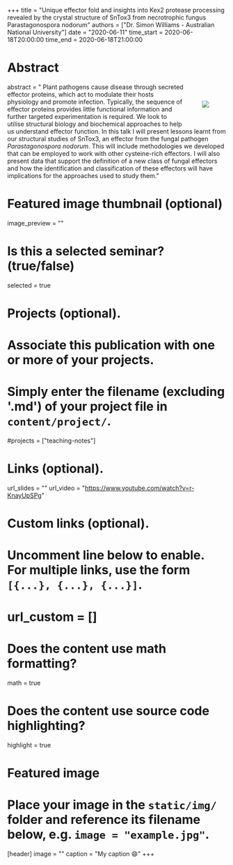 +++
title = "Unique effector fold and insights into Kex2 protease processing revealed by the crystal structure of SnTox3 from necrotrophic fungus Parastagonospora nodorum"
authors = ["Dr. Simon Williams - Australian National University"]
date = "2020-06-11"
time_start = 2020-06-18T20:00:00
time_end = 2020-06-18T21:00:00

# Abstract
abstract = "<img src = '/img/seminars/simon-williams.png' style = 'padding:40px; float:right'> Plant pathogens cause disease through secreted effector proteins, which act to modulate their hosts physiology and promote infection. Typically, the sequence of effector proteins provides little functional information and further targeted experimentation is required. We look to utilise structural biology and biochemical approaches to help us understand effector function. In this talk I will present lessons learnt from our structural studies of SnTox3, an effector from the fungal pathogen _Parastagonospora nodorum_. This will include methodologies we developed that can be employed to work with other cysteine-rich effectors. I will also present data that support the definition of a new class of fungal effectors and how the identification and classification of these effectors will have implications for the approaches used to study them."

# Featured image thumbnail (optional)
image_preview = ""

# Is this a selected seminar? (true/false)
selected = true

# Projects (optional).
#   Associate this publication with one or more of your projects.
#   Simply enter the filename (excluding '.md') of your project file in `content/project/`.
#projects = ["teaching-notes"]

# Links (optional).
url_slides = ""
url_video = "https://www.youtube.com/watch?v=r-KnayUpSPg"

# Custom links (optional).
#   Uncomment line below to enable. For multiple links, use the form `[{...}, {...}, {...}]`.
# url_custom = []


# Does the content use math formatting?
math = true

# Does the content use source code highlighting?
highlight = true

# Featured image
# Place your image in the `static/img/` folder and reference its filename below, e.g. `image = "example.jpg"`.
[header]
image = ""
caption = "My caption :smile:"
+++

